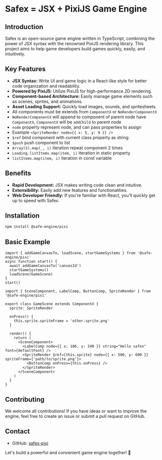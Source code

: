 # Safex = JSX + PixiJS Game Engine

## Introduction

Safex is an open-source game engine written in TypeScript, combining the power of JSX syntax with the renowned PixiJS rendering library. This project aims to help game developers build games quickly, easily, and intuitively.

## Key Features

- **JSX Syntax:** Write UI and game logic in a React-like style for better code organization and readability.
- **Powered by PixiJS:** Utilize PixiJS for high-performance 2D rendering.
- **Component-based Architecture:** Easily manage game elements such as scenes, sprites, and animations.
- **Asset Loading Support:** Quickly load images, sounds, and spritesheets.
- All components must be extends from `ComponentX` or `NoRenderComponentX`
- `NoRenderComponentX` will append to component of parent node have `ComponentX`, `ComponentX` will be `addChild` to parent node
- `node` property represent node, and can pass properties to assign
- Example `<SpriteRender node={{ x: 5, y: 9 }} />`
- `$ref` bind component with current class property as string
- `$push` push component to list
- `Array(2).map(_, i)` iteration repeat component 2 times
- `Loading.listItems.map(item, i)` iteration in static property
- `listItems.map(item, i)` iteration in const variable

## Benefits

- **Rapid Development:** JSX makes writing code clean and intuitive.
- **Extensibility:** Easily add new features and functionalities.
- **Web Developer Friendly:** If you're familiar with React, you'll quickly get up to speed with Safex.

## Installation

```sh
npm install @safe-engine/pixi
```

## Basic Example

```tsx game.ts
import { addGameCanvasTo, loadScene, startGameSystems } from '@safe-engine/pixi'
async function start() {
  await addGameCanvasTo('canvasId')
  startGameSystems()
  loadScene(GameScene)
}
start()
```

```tsx GameScene.tsx
import { SceneComponent, LabelComp, ButtonComp, SpriteRender } from '@safe-engine/pixi'

export class GameScene extends ComponentX {
  sprite: SpriteRender

  onPress() {
    this.sprite.spriteFrame = 'other.sprite.png'
  }

  render() {
    return (
      <SceneComponent>
        <LabelComp node={{ x: 106, y: 240 }} string="Hello safex" font={defaultFont} />
        <SpriteRender $ref={this.sprite} node={{ x: 500, y: 600 }} spriteFrame={'path/to/sprite.png'}>
          <ButtonComp onPress={this.onPress} />
        </SpriteRender>
      </SceneComponent>
    )
  }
}
```

## Contributing

We welcome all contributions! If you have ideas or want to improve the engine, feel free to create an issue or submit a pull request on GitHub.

## Contact

- GitHub: [safex-pixi](https://github.com/Safe-engine/safex-pixi)

Let's build a powerful and convenient game engine together! 🚀
